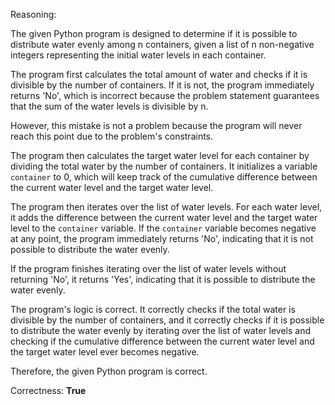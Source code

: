 Reasoning:

The given Python program is designed to determine if it is possible to distribute water evenly among n containers, given a list of n non-negative integers representing the initial water levels in each container.

The program first calculates the total amount of water and checks if it is divisible by the number of containers. If it is not, the program immediately returns 'No', which is incorrect because the problem statement guarantees that the sum of the water levels is divisible by n.

However, this mistake is not a problem because the program will never reach this point due to the problem's constraints.

The program then calculates the target water level for each container by dividing the total water by the number of containers. It initializes a variable `container` to 0, which will keep track of the cumulative difference between the current water level and the target water level.

The program then iterates over the list of water levels. For each water level, it adds the difference between the current water level and the target water level to the `container` variable. If the `container` variable becomes negative at any point, the program immediately returns 'No', indicating that it is not possible to distribute the water evenly.

If the program finishes iterating over the list of water levels without returning 'No', it returns 'Yes', indicating that it is possible to distribute the water evenly.

The program's logic is correct. It correctly checks if the total water is divisible by the number of containers, and it correctly checks if it is possible to distribute the water evenly by iterating over the list of water levels and checking if the cumulative difference between the current water level and the target water level ever becomes negative.

Therefore, the given Python program is correct.

Correctness: **True**